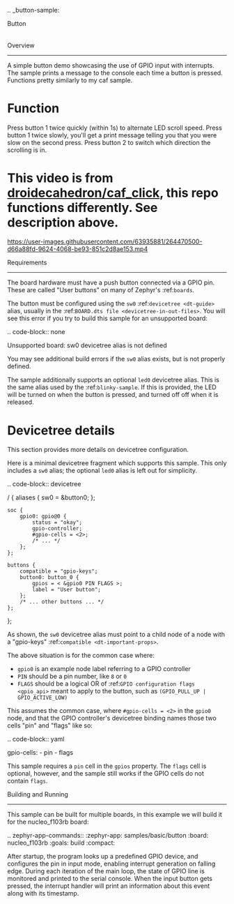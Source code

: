 .. _button-sample:

Button
######

Overview
********

A simple button demo showcasing the use of GPIO input with interrupts.
The sample prints a message to the console each time a button is pressed.
Functions pretty similarly to my caf sample.

# Function
Press button 1 twice quickly (within 1s) to alternate LED scroll speed.
Press button 1 twice slowly, you'll get a print message telling you that you were slow on the second press.
Press button 2 to switch which direction the scrolling is in.

# This video is from [droidecahedron/caf_click](https://github.com/droidecahedron/nrf_caf_click), this repo functions differently. See description above.
https://user-images.githubusercontent.com/63935881/264470500-d66a88fd-9624-4068-be93-851c2d8ae153.mp4

Requirements
************

The board hardware must have a push button connected via a GPIO pin. These are
called "User buttons" on many of Zephyr's :ref:`boards`.

The button must be configured using the ``sw0`` :ref:`devicetree <dt-guide>`
alias, usually in the :ref:`BOARD.dts file <devicetree-in-out-files>`. You will
see this error if you try to build this sample for an unsupported board:

.. code-block:: none

   Unsupported board: sw0 devicetree alias is not defined

You may see additional build errors if the ``sw0`` alias exists, but is not
properly defined.

The sample additionally supports an optional ``led0`` devicetree alias. This is
the same alias used by the :ref:`blinky-sample`. If this is provided, the LED
will be turned on when the button is pressed, and turned off off when it is
released.

Devicetree details
==================

This section provides more details on devicetree configuration.

Here is a minimal devicetree fragment which supports this sample. This only
includes a ``sw0`` alias; the optional ``led0`` alias is left out for
simplicity.

.. code-block:: devicetree

   / {
   	aliases {
   		sw0 = &button0;
   	};

   	soc {
   		gpio0: gpio@0 {
   			status = "okay";
   			gpio-controller;
   			#gpio-cells = <2>;
   			/* ... */
   		};
   	};

   	buttons {
   		compatible = "gpio-keys";
   		button0: button_0 {
   			gpios = < &gpio0 PIN FLAGS >;
   			label = "User button";
   		};
   		/* ... other buttons ... */
   	};
   };

As shown, the ``sw0`` devicetree alias must point to a child node of a node
with a "gpio-keys" :ref:`compatible <dt-important-props>`.

The above situation is for the common case where:

- ``gpio0`` is an example node label referring to a GPIO controller
-  ``PIN`` should be a pin number, like ``8`` or ``0``
- ``FLAGS`` should be a logical OR of :ref:`GPIO configuration flags <gpio_api>`
  meant to apply to the button, such as ``(GPIO_PULL_UP | GPIO_ACTIVE_LOW)``

This assumes the common case, where ``#gpio-cells = <2>`` in the ``gpio0``
node, and that the GPIO controller's devicetree binding names those two cells
"pin" and "flags" like so:

.. code-block:: yaml

   gpio-cells:
     - pin
     - flags

This sample requires a ``pin`` cell in the ``gpios`` property. The ``flags``
cell is optional, however, and the sample still works if the GPIO cells
do not contain ``flags``.

Building and Running
********************

This sample can be built for multiple boards, in this example we will build it
for the nucleo_f103rb board:

.. zephyr-app-commands::
   :zephyr-app: samples/basic/button
   :board: nucleo_f103rb
   :goals: build
   :compact:

After startup, the program looks up a predefined GPIO device, and configures the
pin in input mode, enabling interrupt generation on falling edge. During each
iteration of the main loop, the state of GPIO line is monitored and printed to
the serial console. When the input button gets pressed, the interrupt handler
will print an information about this event along with its timestamp.
